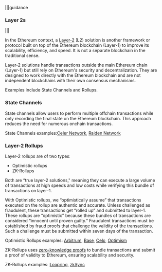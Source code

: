 |||guidance
### Layer 2s

|||

In the Ethereum context, a [Layer-2](https://chain.link/education-hub/what-is-layer-2) (L2) solution is another framework or protocol built on top of the Ethereum blockchain (Layer-1) to improve its scalability, efficiency, and speed. It is not a separate blockchain in the traditional sense.

Layer-2 solutions handle transactions outside the main Ethereum chain (Layer-1) but still rely on Ethereum's security and decentralization. They are designed to work directly with the Ethereum blockchain and are not independent blockchains with their own consensus mechanisms.

Examples include State Channels and Rollups.

### State Channels

State channels allow users to perform multiple offchain transactions while only recording the final state on the Ethereum blockchain. This approach reduces the need for numerous onchain transactions.

State Channels examples:[Celer Network](https://celer.network/), [Raiden Network](https://raiden.network/)

### Layer-2 Rollups

Layer-2 rollups are of two types: 

* Optimistic rollups  
* ZK-Rollups 

Both are “true layer-2 solutions," meaning they can execute a large volume of transactions at high speeds and low costs while verifying this bundle of transactions on layer-1. 

With Optimistic rollups, we “optimistically assume” that transactions executed on the rollup are authentic and accurate. Unless challenged as fraudulent, these transactions get “rolled up” and submitted to layer-1. These rollups are “optimistic” because these bundles of transactions are considered “innocent until proven guilty.” Fraudulent transactions must be established by fraud proofs that challenge the validity of the transactions. Such a challenge must be submitted within seven days of the transaction. 

Optimistic Rollups examples: [Arbitrum](https://arbitrum.io/), [Base](https://www.base.org/), [Celo](https://celo.org/), [Optimism](https://www.optimism.io/)

ZK-Rollups uses [zero-knowledge proofs](https://chain.link/education/zero-knowledge-proof-zkp) to bundle transactions and submit a proof of validity to Ethereum, ensuring scalability and security.

ZK-Rollups examples: [Loopring](https://loopring.org/), [zkSync](https://zksync.io/)